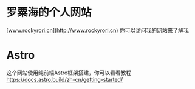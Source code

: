 # 罗粟海的个人网站

[www.rockyrori.cn](http://www.rockyrori.cn)
你可以访问我的网站来了解我

# Astro

这个网站使用纯前端Astro框架搭建，你可以看看教程
https://docs.astro.build/zh-cn/getting-started/
